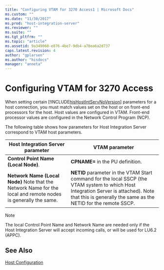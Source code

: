 ```yaml
---
title: "Configuring VTAM for 3270 Access1 | Microsoft Docs"
ms.custom: ""
ms.date: "11/30/2017"
ms.prod: "host-integration-server"
ms.reviewer: ""
ms.suite: ""
ms.tgt_pltfrm: ""
ms.topic: "article"
ms.assetid: 9a349060-e876-4be7-9db4-a78ea6a2d737
caps.latest.revision: 4
author: "gplarsen"
ms.author: "hisdocs"
manager: "anneta"
---
```

# Configuring VTAM for 3270 Access
When setting certain [!INCLUDE[hisHostIntServNoVersion](../includes/hishostintservnoversion-md.md)] parameters for a host connection, you must match values set on the host or on front-end processors for the host. Host values are configured in VTAM. Front-end processor values are configured in the Network Control Program (NCP).  
  
 The following table shows how parameters for Host Integration Server correspond to VTAM host parameters.  
  
|Host Integration Server parameter|VTAM parameter|  
|---------------------------------------|--------------------|  
|**Control Point Name (Local Node)**.|**CPNAME=** in the PU definition.|  
|**Network Name (Local Node)** Note that the Network Name for the local and remote nodes is generally the same.|**NETID** parameter in the VTAM Start command for the local SSCP (the VTAM system to which Host Integration Server is attached). Note that this is generally the same as the NETID for the remote SSCP.|  
  
> [!NOTE]
>  The local Control Point Name and Network Name are needed only if the Host Integration Server will accept incoming calls, or will be used for LU6.2 (APPC).  
  
## See Also  
 [Host Configuration](../core/host-configuration1.md)